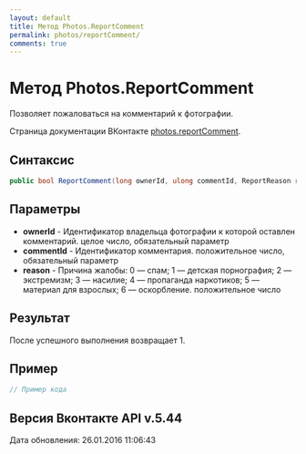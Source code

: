 ```yaml
---
layout: default
title: Метод Photos.ReportComment
permalink: photos/reportComment/
comments: true
---
```

# Метод Photos.ReportComment
Позволяет пожаловаться на комментарий к фотографии.

Страница документации ВКонтакте [photos.reportComment](https://vk.com/dev/photos.reportComment).

## Синтаксис
``` csharp
public bool ReportComment(long ownerId, ulong commentId, ReportReason reason)
```

## Параметры
+ **ownerId** - Идентификатор владельца фотографии к которой оставлен комментарий. целое число, обязательный параметр
+ **commentId** - Идентификатор комментария. положительное число, обязательный параметр
+ **reason** - Причина жалобы:   0 — спам;  1 — детская порнография;  2 — экстремизм;  3 — насилие;  4 — пропаганда наркотиков;  5 — материал для взрослых;  6 — оскорбление.  положительное число

## Результат
После успешного выполнения возвращает 1.

## Пример
``` csharp
// Пример кода
```

## Версия Вконтакте API v.5.44
Дата обновления: 26.01.2016 11:06:43
